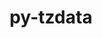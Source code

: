 ---
title: "py-tzdata"
layout: cache
categories: [package, develop-2025-03-16]
meta: {"compilers": ["gcc@=11.1.0", "gcc@=11.4.0", "oneapi@=2024.2.1"], "num_specs": 4, "num_specs_by_stack": {"data-vis-sdk": 1, "e4s": 2, "e4s-oneapi": 1, "e4s-rocm-external": 1, "root": 4}, "oss": ["ubuntu20.04", "ubuntu22.04"], "platforms": ["linux"], "stacks": ["data-vis-sdk", "e4s", "e4s-oneapi", "e4s-rocm-external", "root"], "targets": ["x86_64_v3"], "versions": ["2023.3"]}
spec_details: [{"compiler": "oneapi@=2024.2.1", "hash": "cwii5mg63roknz2pjoits3nhtbmba7ik", "os": "ubuntu22.04", "platform": "linux", "size": "-", "stacks": ["e4s-oneapi", "root"], "target": "x86_64_v3", "variants": ["build_system=python_pip"], "versions": ["2023.3"]}, {"compiler": "gcc@=11.4.0", "hash": "ka7d6kuilewimd4woobxeizpqyc5l7mr", "os": "ubuntu22.04", "platform": "linux", "size": "-", "stacks": ["e4s", "e4s-rocm-external", "root"], "target": "x86_64_v3", "variants": ["build_system=python_pip"], "versions": ["2023.3"]}, {"compiler": "gcc@=11.4.0", "hash": "kectcuqtrfksse6dm4pxjgdl3ru53mse", "os": "ubuntu22.04", "platform": "linux", "size": "-", "stacks": ["e4s", "root"], "target": "x86_64_v3", "variants": ["build_system=python_pip"], "versions": ["2023.3"]}, {"compiler": "gcc@=11.1.0", "hash": "kpork3gq4adxosvxkusysxga3nqgvu46", "os": "ubuntu20.04", "platform": "linux", "size": "-", "stacks": ["data-vis-sdk", "root"], "target": "x86_64_v3", "variants": ["build_system=python_pip"], "versions": ["2023.3"]}]
---
